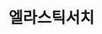 ---
title: "엘라스틱서치"
layout: category
permalink: /elk
author_profile: true
taxonomy: 엘라스틱서치
sidebar:
  nav: "categories"
pagination:
  enabled: true
  category: elk
  permalink: /:num/
  per_page: 6
  sort_reverse: true
---